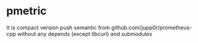 # pmetric

It is compact version push semantic from github.com/jupp0r/prometheus-cpp without any depends (except libcurl) and submodules
